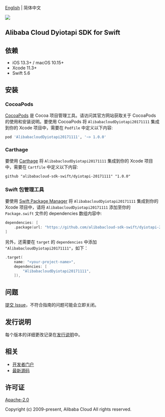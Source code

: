 [English](README.md) | 简体中文

![](https://aliyunsdk-pages.alicdn.com/icons/AlibabaCloud.svg)

## Alibaba Cloud Dyiotapi SDK for Swift

## 依赖

- iOS 13.3+ / macOS 10.15+
- Xcode 11.3+
- Swift 5.6

## 安装

### CocoaPods

[CocoaPods](https://cocoapods.org) 是 Cocoa 项目管理工具。请访问其官方网站获取关于 CocoaPods 的使用和安装说明。要使用 CocoaPods 将 `AlibabacloudDyiotapi20171111` 集成到你的 Xcode 项目中，需要在 `Podfile` 中定义以下内容:

```ruby
pod 'AlibabacloudDyiotapi20171111', '~> 1.0.0'
```

### Carthage

要使用 [Carthage](https://github.com/Carthage/Carthage) 将 `AlibabacloudDyiotapi20171111` 集成到你的 Xcode 项目中，需要在 `Cartfile` 中定义以下内容:

```ogdl
github "alibabacloud-sdk-swift/dyiotapi-20171111" "1.0.0"
```

### Swift 包管理工具

要使用 [Swift Package Manager](https://swift.org/package-manager/) 将 `AlibabacloudDyiotapi20171111` 集成到你的 Xcode 项目中，请将 `AlibabacloudDyiotapi20171111` 添加至你的 `Package.swift` 文件的 dependencies 数组内容中:

```swift
dependencies: [
    .package(url: "https://github.com/alibabacloud-sdk-swift/dyiotapi-20171111.git", from: "1.0.0")
]
```

另外，还需要在 `target` 的 `dependencies` 中添加 `"AlibabacloudDyiotapi20171111"`，如下：

```swift
.target(
    name: "<your-project-name>",
    dependencies: [
        "AlibabacloudDyiotapi20171111",
    ]),
```

## 问题

[提交 Issue](https://github.com/alibabacloud-sdk-swift/dyiotapi-20171111/issues/new)，不符合指南的问题可能会立即关闭。

## 发行说明

每个版本的详细更改记录在[发行说明](./ChangeLog.txt)中。

## 相关

* [开发者门户](https://next.api.aliyun.com/home)
* [最新源码](https://github.com/alibabacloud-sdk-swift/dyiotapi-20171111)

## 许可证

[Apache-2.0](http://www.apache.org/licenses/LICENSE-2.0)

Copyright (c) 2009-present, Alibaba Cloud All rights reserved.
